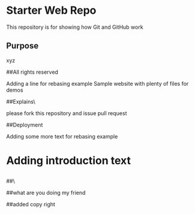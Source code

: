 # Starter Web Repo

This repository is for showing how Git and GitHub work

## Purpose

xyz

##All rights reserved

Adding a line for rebasing example
Sample website with plenty of files for demos

##Explains\

please fork this repository and issue pull request

##Deployment

Adding some more text for rebasing example
##

# Adding introduction text

##

##\

##what are you doing my friend

##added copy right